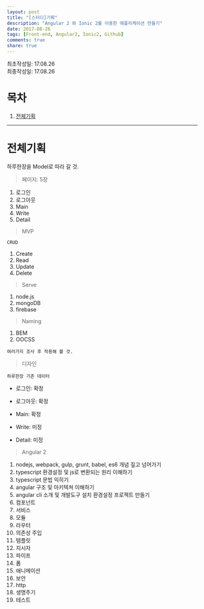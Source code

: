 ```yaml
---
layout: post
title: "[스터디]기획"
description: "Angular 2 와 Ionic 2를 이용한 애플리케이션 만들기"
date: 2017-08-26
tags: [Front-end, Angular2, Ionic2, Github]
comments: true
share: true
---
```


최초작성일: 17.08.26  
최종작성일: 17.08.26  

# 목차  

1. [전체기획](#전체기획)  


---

# 전체기획  

하루한장을 Model로 따라 갈 것.  

> 페이지: 5장  

1. 로그인  
2. 로그아웃  
3. Main  
4. Write  
5. Detail  

> MVP  

 `CRUD`
 1. Create  
 2. Read  
 3. Update  
 4. Delete  

> Serve  

1. node.js  
2. mongoDB  
3. firebase  

> Naming  

1. BEM  
2. OOCSS  

`여러가지 조사 후 적용해 볼 것.`  

> 디자인  

`하루한장 기존 데이터`  

- 로그인: 확정  
- 로그아웃: 확정  
- Main: 확정  

- Write: 미정
- Detail: 미정    

> Angular 2 

1. nodejs, webpack, gulp, grunt, babel, es6 개념 짚고 넘어가기
2. typescript 환경설정 및 js로 변환되는 원리 이해하기
3. typescript 문법 익히기
4. angular 구조 및 아키텍쳐 이해하기
5. angular cli 소개 및 개발도구 설치 환경설정 프로젝트 만들기
6. 컴포넌트
7. 서비스
8. 모듈
9. 라우터
10. 의존성 주입
11. 템플릿
12. 지시자
13. 파이프
14. 폼
15. 애니메이션
16. 보안
17. http
18. 생명주기
19. 테스트

